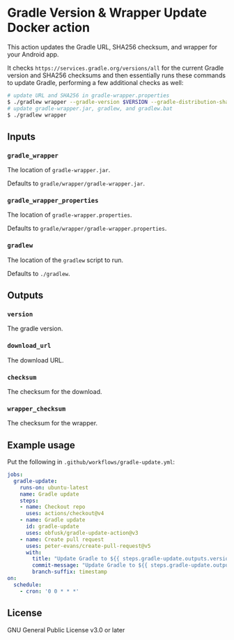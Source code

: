 # Gradle Version & Wrapper Update Docker action

This action updates the Gradle URL, SHA256 checksum, and wrapper for
your Android app.

It checks `https://services.gradle.org/versions/all` for the current
Gradle version and SHA256 checksums and then essentially runs these
commands to update Gradle, performing a few additional checks as well:

```sh
# update URL and SHA256 in gradle-wrapper.properties
$ ./gradlew wrapper --gradle-version $VERSION --gradle-distribution-sha256-sum $SHA256SUM
# update gradle-wrapper.jar, gradlew, and gradlew.bat
$ ./gradlew wrapper
```

## Inputs

### `gradle_wrapper`

The location of `gradle-wrapper.jar`.

Defaults to `gradle/wrapper/gradle-wrapper.jar`.

### `gradle_wrapper_properties`

The location of `gradle-wrapper.properties`.

Defaults to `gradle/wrapper/gradle-wrapper.properties`.

### `gradlew`

The location of the `gradlew` script to run.

Defaults to `./gradlew`.

## Outputs

### `version`

The gradle version.

### `download_url`

The download URL.

### `checksum`

The checksum for the download.

### `wrapper_checksum`

The checksum for the wrapper.

## Example usage

Put the following in `.github/workflows/gradle-update.yml`:

```yaml
jobs:
  gradle-update:
    runs-on: ubuntu-latest
    name: Gradle update
    steps:
    - name: Checkout repo
      uses: actions/checkout@v4
    - name: Gradle update
      id: gradle-update
      uses: obfusk/gradle-update-action@v3
    - name: Create pull request
      uses: peter-evans/create-pull-request@v5
      with:
        title: "Update Gradle to ${{ steps.gradle-update.outputs.version }}"
        commit-message: "Update Gradle to ${{ steps.gradle-update.outputs.version }}"
        branch-suffix: timestamp
on:
  schedule:
    - cron: '0 0 * * *'
```

## License

GNU General Public License v3.0 or later
